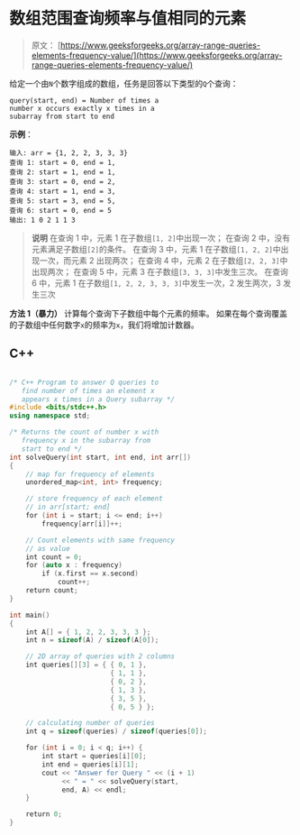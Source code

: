 # 数组范围查询频率与值相同的元素

> 原文： [https://www.geeksforgeeks.org/array-range-queries-elements-frequency-value/](https://www.geeksforgeeks.org/array-range-queries-elements-frequency-value/)

给定一个由`N`个数字组成的数组，任务是回答以下类型的`Q`个查询：

```
query(start, end) = Number of times a 
number x occurs exactly x times in a 
subarray from start to end

```

**示例**：

```
输入: arr = {1, 2, 2, 3, 3, 3}
查询 1: start = 0, end = 1, 
查询 2: start = 1, end = 1, 
查询 3: start = 0, end = 2, 
查询 4: start = 1, end = 3, 
查询 5: start = 3, end = 5, 
查询 6: start = 0, end = 5
输出: 1 0 2 1 1 3
```

> **说明**
> 在查询 1 中，元素 1 在子数组`[1, 2]`中出现一次；
> 在查询 2 中，没有元素满足子数组`[2]`的条件。
> 在查询 3 中，元素 1 在子数组`[1, 2, 2]`中出现一次，而元素 2 出现两次；
> 在查询 4 中，元素 2 在子数组`[2, 2, 3]`中出现两次；
> 在查询 5 中，元素 3 在子数组`[3, 3, 3]`中发生三次。
> 在查询 6 中，元素 1 在子数组`[1, 2, 2, 3, 3, 3]`中发生一次，2 发生两次，3 发生三次



**方法 1（暴力）**
计算每个查询下子数组中每个元素的频率。 如果在每个查询覆盖的子数组中任何数字`x`的频率为`x`，我们将增加计数器。

## C++ 

```cpp

/* C++ Program to answer Q queries to  
   find number of times an element x  
   appears x times in a Query subarray */
#include <bits/stdc++.h> 
using namespace std; 

/* Returns the count of number x with 
   frequency x in the subarray from  
   start to end */
int solveQuery(int start, int end, int arr[]) 
{ 
    // map for frequency of elements 
    unordered_map<int, int> frequency; 

    // store frequency of each element  
    // in arr[start; end] 
    for (int i = start; i <= end; i++)  
        frequency[arr[i]]++;     

    // Count elements with same frequency 
    // as value 
    int count = 0; 
    for (auto x : frequency)  
        if (x.first == x.second)  
            count++;     
    return count; 
} 

int main() 
{ 
    int A[] = { 1, 2, 2, 3, 3, 3 }; 
    int n = sizeof(A) / sizeof(A[0]); 

    // 2D array of queries with 2 columns 
    int queries[][3] = { { 0, 1 }, 
                         { 1, 1 }, 
                         { 0, 2 }, 
                         { 1, 3 }, 
                         { 3, 5 }, 
                         { 0, 5 } }; 

    // calculating number of queries 
    int q = sizeof(queries) / sizeof(queries[0]); 

    for (int i = 0; i < q; i++) { 
        int start = queries[i][0]; 
        int end = queries[i][1]; 
        cout << "Answer for Query " << (i + 1) 
             << " = " << solveQuery(start, 
             end, A) << endl; 
    } 

    return 0; 
} 

```